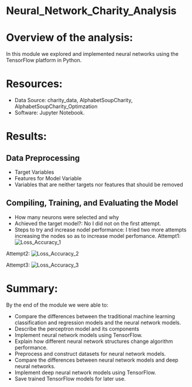 # Neural_Network_Charity_Analysis
# Overview of the analysis:
In this module we explored and implemented neural networks using the TensorFlow platform in Python.
# Resources: 
- Data Source: charity_data, AlphabetSoupCharity, AlphabetSoupCharity_Optimzation
- Software: Jupyter Notebook.
# Results:
## Data Preprocessing
- Target Variables
- Features for Model Variable
- Variables that are neither targets nor features that should be removed

## Compiling, Training, and Evaluating the Model
- How many neurons were selected and why
- Achieved the target model?: No I did not on the first attempt.
- Steps to try and increase nodel performance: I tried two more attempts increasing the nodes so as to increase model perfomance.
Attempt1:
![Loss_Accuracy_1](https://user-images.githubusercontent.com/34757498/151644960-bfa6df4a-7329-4424-a1ef-a7aa26364ed2.png)

Attempt2:
![Loss_Accuracy_2](https://user-images.githubusercontent.com/34757498/151644981-cc74991f-5717-43ca-8a03-a2776d48ff72.png)

Attempt3:
![Loss_Accuracy_3](https://user-images.githubusercontent.com/34757498/151644994-478ea5d2-12e3-48f0-8c5d-e0f5c0e439cd.png)

# Summary: 
By the end of the module we were able to:
- Compare the differences between the traditional machine learning classification and regression models and the neural network models.
- Describe the perceptron model and its components
- Implement neural network models using TensorFlow.
- Explain how different neural network structures change algorithm performance.
- Preprocess and construct datasets for neural network models.
- Compare the differences between neural network models and deep neural networks.
- Implement deep neural network models using TensorFlow.
- Save trained TensorFlow models for later use.
